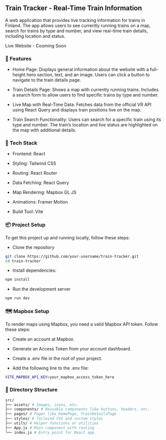 ## Train Tracker - Real-Time Train Information

A web application that provides live tracking information for trains in Finland. The app allows users to see currently running trains on a map, search for trains by type and number, and view real-time train details, including location and status.

Live Website - Cooming Soon

### 🚀 Features

- Home Page: Displays general information about the website with a full-height hero section, text, and an image. Users can click a button to navigate to the train details page.

- Train Details Page: Shows a map with currently running trains. Includes a search form to allow users to find specific trains by type and number.

- Live Map with Real-Time Data: Fetches data from the official VR API using React Query and displays train positions live on the map.

- Train Search Functionality: Users can search for a specific train using its type and number. The train’s location and live status are highlighted on the map with additional details.

### 🧰 Tech Stack

- Frontend: React

- Styling: Tailwind CSS

- Routing: React Router

- Data Fetching: React Query

- Map Rendering: Mapbox GL JS

- Animations: Framer Motion

- Build Tool: Vite

### 📦 Project Setup

To get this project up and running locally, follow these steps:

- Clone the repository

```sh
git clone https://github.com/your-username/train-tracker.git
cd train-tracker
```

- Install dependencies:

```sh
npm install
```

- Run the development server

```sh
npm run dev
```

### 🗺️ Mapbox Setup

To render maps using Mapbox, you need a valid Mapbox API token. Follow these steps:

- Create an account at Mapbox.

- Generate an Access Token from your account dashboard.

- Create a .env file in the root of your project.

- Add the following line to the .env file:

```sh
VITE_MAPBOX_API_KEY=your_mapbox_access_token_here
```

### 📁 Directory Structure

```sh
src/
├── assets/ # Images, icons, etc.
├── components/ # Reusable components like buttons, headers, etc.
├── pages/ # Pages like HomePage, TrainDetailsPage
├── styles/ # Tailwind CSS and custom styles
├── utils/ # Helper functions or utilities
├── App.js # Main component with routing
└── index.js # Entry point for React app
```
